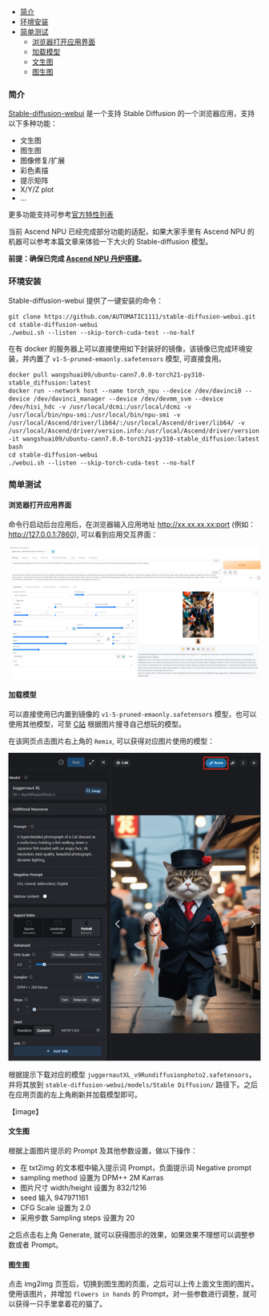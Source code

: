 - [简介](#简介)
- [环境安装](#环境安装)
- [简单测试](#简单测试)
  - [浏览器打开应用界面](#浏览器打开应用界面)
  - [加载模型](#加载模型)
  - [文生图](#文生图)
  - [图生图](#图生图)

### 简介

[Stable-diffusion-webui](https://github.com/AUTOMATIC1111/stable-diffusion-webui) 是一个支持 Stable Diffusion 的一个浏览器应用，支持以下多种功能：
- 文生图
- 图生图
- 图像修复/扩展
- 彩色素描
- 提示矩阵
- X/Y/Z plot
- ...

更多功能支持可参考[官方特性列表](https://github.com/AUTOMATIC1111/stable-diffusion-webui/wiki/Features)

当前 Ascend NPU 已经完成部分功能的适配，如果大家手里有 Ascend NPU 的机器可以参考本篇文章来体验一下大火的 Stable-diffusion 模型。

**前提：确保已完成 [Ascend NPU 丹炉搭建](https://zhuanlan.zhihu.com/p/681513155)。**

### 环境安装

Stable-diffusion-webui 提供了一键安装的命令：
```shell
git clone https://github.com/AUTOMATIC1111/stable-diffusion-webui.git
cd stable-diffusion-webui
./webui.sh --listen --skip-torch-cuda-test --no-half
```

在有 docker 的服务器上可以直接使用如下封装好的镜像，该镜像已完成环境安装，并内置了 `v1-5-pruned-emaonly.safetensors` 模型, 可直接食用。

```shell
docker pull wangshuai09/ubuntu-cann7.0.0-torch21-py310-stable_diffusion:latest
docker run --network host --name torch_npu --device /dev/davinci0 --device /dev/davinci_manager --device /dev/devmm_svm --device /dev/hisi_hdc -v /usr/local/dcmi:/usr/local/dcmi -v /usr/local/bin/npu-smi:/usr/local/bin/npu-smi -v /usr/local/Ascend/driver/lib64/:/usr/local/Ascend/driver/lib64/ -v /usr/local/Ascend/driver/version.info:/usr/local/Ascend/driver/version.info -it wangshuai09/ubuntu-cann7.0.0-torch21-py310-stable_diffusion:latest bash
cd stable-diffusion-webui
./webui.sh --listen --skip-torch-cuda-test --no-half
``` 

### 简单测试

#### 浏览器打开应用界面

命令行启动后台应用后，在浏览器输入应用地址 http://xx.xx.xx.xx:port (例如：http://127.0.0.1:7860), 可以看到应用交互界面：

![](https://raw.githubusercontent.com/wangshuai09/blog_img/main/images/20240308230403.png)

#### 加载模型

可以直接使用已内置到镜像的 `v1-5-pruned-emaonly.safetensors` 模型，也可以使用其他模型，可至 [C站](https://civitai.com/models/133005?modelVersionId=357609) 根据图片搜寻自己想玩的模型。

在该网页点击图片右上角的 `Remix`, 可以获得对应图片使用的模型：

![](https://raw.githubusercontent.com/wangshuai09/blog_img/main/images/1709911007071.png)

根据提示下载对应的模型 `juggernautXL_v9Rundiffusionphoto2.safetensors`，并将其放到 `stable-diffusion-webui/models/Stable Diffusion/` 路径下。之后在应用页面的左上角刷新并加载模型即可。

【image】

#### 文生图

根据上面图片提示的 Prompt 及其他参数设置，做以下操作：
- 在 txt2img 的文本框中输入提示词 Prompt，负面提示词 Negative prompt
- sampling method 设置为 DPM++ 2M Karras
- 图片尺寸 width/height 设置为 832/1216
- seed 输入 947971161
- CFG Scale 设置为 2.0
- 采用步数 Sampling steps 设置为 20

之后点击右上角 Generate, 就可以获得图示的效果，如果效果不理想可以调整参数或者 Prompt。

#### 图生图

点击 img2img 页签后，切换到图生图的页面，之后可以上传上面文生图的图片。
使用该图片，并增加 `flowers in hands` 的 Prompt，对一些参数进行调整，就可以获得一只手里拿着花的猫了。












